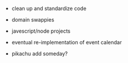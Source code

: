 - clean up and standardize code

- domain swappies

- javescript/node projects

- eventual re-implementation of event calendar

- pikachu add someday?